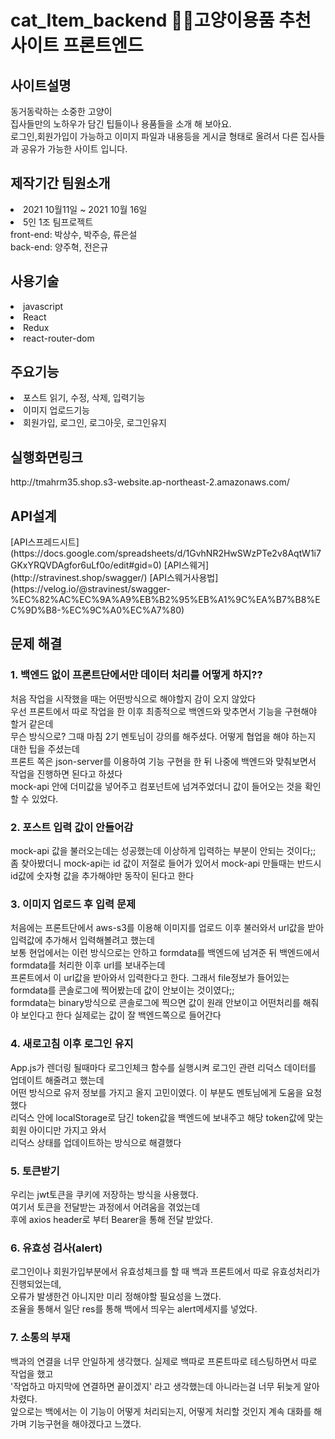 # cat_Item_backend 🐱‍👓고양이용품 추천 사이트 프론트엔드 
<h2>사이트설명</h2> 
동거동락하는 소중한 고양이<br> 
집사들만의 노하우가 담긴 팁들이나 용품들을 소개 해 보아요.<br>
로그인,회원가입이 가능하고 이미지 파일과 내용등을 게시글 형태로 올려서 다른 집사들과 공유가 가능한 사이트 입니다. 
<h2>제작기간 팀원소개</h2> 
<li> 2021 10월11일 ~ 2021 10월 16일</li> 
<li>5인 1조 팀프로젝트<br>
  front-end: 박상수, 박주승, 류은설 <br> 
  back-end: 양주혁, 전은규 
<h2>사용기술</h2> 
<li>javascript</li> 
<li>React</li> 
<li>Redux</li> 
<li>react-router-dom</li>
<h2>주요기능</h2> 
<li>포스트 읽기, 수정, 삭제, 입력기능</li>
<li>이미지 업로드기능</li>
<li>회원가입, 로그인, 로그아웃, 로그인유지</li>
<h2>실행화면링크</h2>
http://tmahrm35.shop.s3-website.ap-northeast-2.amazonaws.com/
<h2>API설계</h2> 
 [API스프레드시트](https://docs.google.com/spreadsheets/d/1GvhNR2HwSWzPTe2v8AqtW1i7GKxYRQVDAgfor6uLf0o/edit#gid=0) 
 [API스웨거](http://stravinest.shop/swagger/) 
 [API스웨거사용법](https://velog.io/@stravinest/swagger-%EC%82%AC%EC%9A%A9%EB%B2%95%EB%A1%9C%EA%B7%B8%EC%9D%B8-%EC%9C%A0%EC%A7%80) 
 <br/>
 <h2>문제 해결</h2> 
 
 <h3>1. 백엔드 없이 프론트단에서만 데이터 처리를 어떻게 하지??</h3>
 처음 작업을 시작했을 때는 어떤방식으로 해야할지 감이 오지 않았다<br>
 우선 프론트에서 따로 작업을 한 이후 최종적으로 백엔드와 맞추면서 기능을 구현해야 할거 같은데<br>
 무슨 방식으로? 그때 마침 2기 멘토님이 강의를 해주셨다. 어떻게 협업을 해야 하는지 대한 팁을 주셨는데<br>
 프론트 쪽은 json-server를 이용하여 기능 구현을 한 뒤 나중에 백엔드와 맞춰보면서 작업을 진행하면 된다고 하셨다<br>
 mock-api 안에 더미값을 넣어주고 컴포넌트에 넘겨주었더니 값이 들어오는 것을 확인할 수 있었다.<br>
 
 <h3>2. 포스트 입력 값이 안들어감</h3>
 mock-api 값을 불러오는데는 성공했는데 이상하게 입력하는 부분이 안되는 것이다;;<br>
 좀 찾아봤더니 mock-api는 id 값이 저절로 들어가 있어서 mock-api 만들때는 반드시 id값에 숫자형 값을 추가해야만
 동작이 된다고 한다<br>
 
 <h3>3. 이미지 업로드 후 입력 문제</h3>
 처음에는 프론트단에서 aws-s3를 이용해 이미지를 업로드 이후 불러와서 url값을 받아 입력값에 추가해서 입력해볼려고 했는데<br>
 보통 현업에서는 이런 방식으로는 안하고 formdata를 백엔드에 넘겨준 뒤 백엔드에서 formdata를 처리한 이후 url를 보내주는데<br>
 프론트에서 이 url값을 받아와서 입력한다고 한다. 그래서 file정보가 들어있는 formdata를 콘솔로그에 찍어봤는데 값이 안보이는 것이였다;;<br>
 formdata는 binary방식으로 콘솔로그에 찍으면 값이 원래 안보이고 어떤처리를 해줘야 보인다고 한다 실제로는 값이 잘 백엔드쪽으로 들어간다<br>
 
 <h3>4. 새로고침 이후 로그인 유지</h3>
 App.js가 렌더링 될때마다 로그인체크 함수를 실행시켜 로그인 관련 리덕스 데이터를 업데이트 해줄려고 했는데<br>
 어떤 방식으로 유저 정보를 가지고 올지 고민이였다. 이 부분도 멘토님에게 도움을 요청했다<br>
 리덕스 안에 localStorage로 담긴 token값을 백엔드에 보내주고 해당 token값에 맞는 회원 아이디만 가지고 와서<br>
 리덕스 상태를 업데이트하는 방식으로 해결했다<br>
 
 <h3>5. 토큰받기</h3>
 우리는 jwt토큰을 쿠키에 저장하는 방식을 사용했다.<br>
 여기서 토큰을 전달받는 과정에서 어려움을 겪었는데<br/>
 후에 axios header로 부터 Bearer을 통해 전달 받았다. <br>
 
 <h3>6. 유효성 검사(alert)</h3>
 로그인이나 회원가입부분에서 유효성체크를 할 때 백과 프론트에서 따로 유효성처리가 진행되었는데, <br/>
 오류가 발생한건 아니지만 미리 정해야할 필요성을 느꼈다.<br/>
 조율을 통해서 일단 res를 통해 백에서 띄우는 alert메세지를 넣었다.<br/>
 
 <h3>7. 소통의 부재</h3>
  백과의 연결을 너무 안일하게 생각했다. 실제로 백따로 프론트따로 테스팅하면서 따로 작업을 했고<br/>
  '작업하고 마지막에 연결하면 끝이겠지' 라고 생각했는데 아니라는걸 너무 뒤늦게 알아차렸다.<br/>
  앞으로는 백에서는 이 기능이 어떻게 처리되는지, 어떻게 처리할 것인지 계속 대화를 해가며 기능구현을 해야겠다고 느꼈다.
 
 
 

 
 


